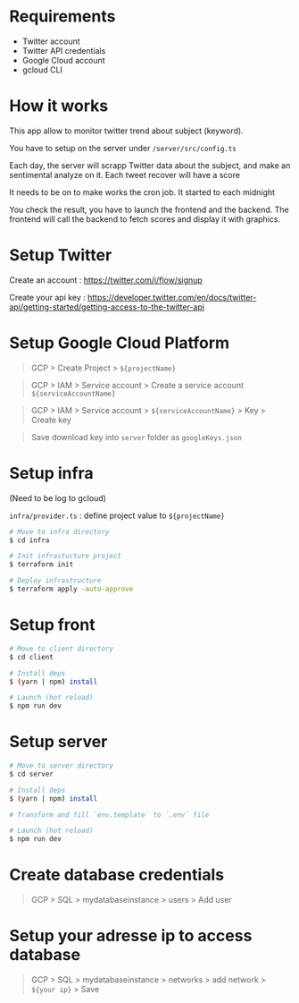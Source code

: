 # Requirements

- Twitter account
- Twitter API credentials
- Google Cloud account
- gcloud CLI

# How it works

This app allow to monitor twitter trend about subject (keyword).

You have to setup on the server under `/server/src/config.ts`

Each day, the server will scrapp Twitter data about the subject, and make an sentimental analyze on it. Each tweet recover will have a score

It needs to be on to make works the cron job. It started to each midnight

You check the result, you have to launch the frontend and the backend. The frontend will call the backend to fetch scores and display it with graphics.

# Setup Twitter

Create an account : https://twitter.com/i/flow/signup

Create your api key : https://developer.twitter.com/en/docs/twitter-api/getting-started/getting-access-to-the-twitter-api

# Setup Google Cloud Platform

> GCP > Create Project > `${projectName}`

> GCP > IAM > Service account > Create a service account `${serviceAccountName}`

> GCP > IAM > Service account > `${serviceAccountName}` > Key > Create key 

> Save download key into `server` folder as `googleKeys.json`

# Setup infra

(Need to be log to gcloud)

`infra/provider.ts` : define project value to `${projectName}`

```sh
# Move to infra directory
$ cd infra 

# Init infrastucture project
$ terraform init

# Deploy infrastructure
$ terraform apply -auto-approve 
```

# Setup front

```sh
# Move to client directory
$ cd client 

# Install deps
$ (yarn | npm) install

# Launch (hot reload)
$ npm run dev
```

# Setup server

```sh
# Move to server directory
$ cd server 

# Install deps
$ (yarn | npm) install

# Transform and fill `env.template` to `.env` file 

# Launch (hot reload)
$ npm run dev
```

# Create database credentials 

> GCP > SQL > mydatabaseinstance > users > Add user 

# Setup your adresse ip to access database

> GCP > SQL > mydatabaseinstance > networks > add network > `${your ip}` > Save